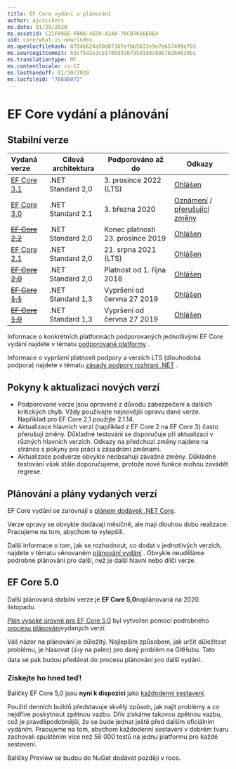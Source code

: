 ```yaml
---
title: EF Core vydání a plánování
author: ajcvickers
ms.date: 01/29/2020
ms.assetid: C21F89EE-FB08-4ED9-A2A0-76CB7656E6E4
uid: core/what-is-new/index
ms.openlocfilehash: 0704b624a50d0736fefbb5633e9e7e657499a703
ms.sourcegitcommit: b3cf5d2e3cb170b9916795d1d8c88678269639b1
ms.translationtype: MT
ms.contentlocale: cs-CZ
ms.lasthandoff: 01/30/2020
ms.locfileid: "76888072"
---
```

# <a name="ef-core-releases-and-planning"></a>EF Core vydání a plánování

## <a name="stable-releases"></a>Stabilní verze

| Vydaná verze | Cílová architektura | Podporováno až do | Odkazy
|:--------|------------------|-----------------|------
| [EF Core 3,1](https://www.nuget.org/packages/Microsoft.EntityFrameworkCore/3.1.1) | .NET Standard 2,0 | 3\. prosince 2022 (LTS) | [Ohlášen](https://devblogs.microsoft.com/dotnet/announcing-entity-framework-core-3-1-and-entity-framework-6-4/)
| [EF Core 3,0](https://www.nuget.org/packages/Microsoft.EntityFrameworkCore/3.0.1) | .NET Standard 2.1 | 3\. března 2020 | [Oznámení](https://devblogs.microsoft.com/dotnet/announcing-ef-core-3-0-and-ef-6-3-general-availability/) / [přerušující změny](ef-core-3.0/breaking-changes.md)
| ~~[EF Core 2,2](https://www.nuget.org/packages/Microsoft.EntityFrameworkCore/2.2.6)~~ | .NET Standard 2,0 | Konec platnosti 23. prosince 2019 | [Ohlášen](https://devblogs.microsoft.com/dotnet/announcing-entity-framework-core-2-2/)
| [EF Core 2.1](https://www.nuget.org/packages/Microsoft.EntityFrameworkCore/2.1.14) | .NET Standard 2,0 | 21. srpna 2021 (LTS) | [Ohlášen](https://devblogs.microsoft.com/dotnet/announcing-entity-framework-core-2-1/)
| ~~[EF Core 2,0](https://www.nuget.org/packages/Microsoft.EntityFrameworkCore/2.0.3)~~ | .NET Standard 2,0 | Platnost od 1. října 2018 | [Ohlášen](https://devblogs.microsoft.com/dotnet/announcing-entity-framework-core-2-0/)
| ~~[EF Core 1,1](https://www.nuget.org/packages/Microsoft.EntityFrameworkCore/1.1.6)~~ | .NET Standard 1,3 | Vypršení od června 27 2019 | [Ohlášen](https://devblogs.microsoft.com/dotnet/announcing-entity-framework-core-1-1/)
| ~~[EF Core 1,0](https://www.nuget.org/packages/Microsoft.EntityFrameworkCore/1.0.6)~~ | .NET Standard 1,3 | Vypršení od června 27 2019 | [Ohlášen](https://devblogs.microsoft.com/dotnet/entity-framework-core-1-0-0-available/)

Informace o konkrétních platformách podporovaných jednotlivými EF Core vydání najdete v tématu [podporované platformy](../platforms/index.md) .

Informace o vypršení platnosti podpory a verzích LTS (dlouhodobá podpora) najdete v tématu [zásady podpory rozhraní .NET](https://dotnet.microsoft.com/platform/support/policy/dotnet-core) .

## <a name="guidance-on-updating-to-new-releases"></a>Pokyny k aktualizaci nových verzí

* Podporované verze jsou opravené z důvodu zabezpečení a dalších kritických chyb. Vždy používejte nejnovější opravu dané verze. Například pro EF Core 2,1 použijte 2.1.14.
* Aktualizace hlavních verzí (například z EF Core 2 na EF Core 3) často přerušují změny. Důkladné testování se doporučuje při aktualizaci v různých hlavních verzích. Odkazy na předchozí změny najdete na stránce s pokyny pro práci s zásadními změnami.
* Aktualizace podverze obvykle neobsahují závažné změny. Důkladné testování však stále doporučujeme, protože nové funkce mohou zavádět regrese.

## <a name="release-planning-and-schedules"></a>Plánování a plány vydaných verzí

EF Core vydání se zarovnají s [plánem dodávek .NET Core](https://github.com/dotnet/core/blob/master/roadmap.md).

Verze opravy se obvykle dodávají měsíčně, ale mají dlouhou dobu realizace.
Pracujeme na tom, abychom to vylepšili.

Další informace o tom, jak se rozhodnout, co dodat v jednotlivých verzích, najdete v tématu věnovaném [plánování vydání](release-planning.md) .
Obvykle neuděláme podrobné plánování pro další, než je další hlavní nebo dílčí verze.

## <a name="ef-core-50"></a>EF Core 5.0

Další plánovaná stabilní verze je **EF Core 5,0**naplánovaná na 2020. listopadu.

[Plán vysoké úrovně pro EF Core 5,0](ef-core-5.0/plan.md) byl vytvořen pomocí podrobného [procesu plánování](release-planning.md)vydaných verzí.

Váš názor na plánování je důležitý.
Nejlepším způsobem, jak určit důležitost problému, je hlasovat (👍y na palec) pro daný problém na GitHubu.
Tato data se pak budou předávat do procesu plánování pro další vydání.

### <a name="get-it-now"></a>Získejte ho hned teď!

Balíčky EF Core 5,0 jsou **nyní k dispozici** jako [každodenní sestavení](https://github.com/aspnet/AspNetCore/blob/master/docs/DailyBuilds.md). 

Použití denních buildů představuje skvělý způsob, jak najít problémy a co nejdříve poskytnout zpětnou vazbu.
Dřív získáme takovou zpětnou vazbu, což je pravděpodobnější, že se bude jednat ještě před dalším oficiálním vydáním.
Pracujeme na tom, abychom každodenní sestavení v dobrém tvaru zachovali spuštěním více než 56 000 testů na jednu platformu pro každé sestavení.

Balíčky Preview se budou do NuGet dodávat později v roce.
